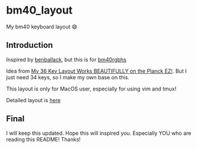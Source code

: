 # bm40_layout
My bm40 keyboard layout 😄

## Introduction
Inspired by
[benballack](https://configure.zsa.io/planck-ez/layouts/4D3ym/jYYjx/0), but this
is for [bm40rgbhs](https://kprepublic.com/products/bm40-rgb-40-hot-swap-custom-mechanical-keyboard-pcb-qmk-underglow-type-c-planck)

Idea from [My 36 Key Layout Works BEAUTIFULLY on the Planck
EZ!](https://www.youtube.com/watch?v=vv98LPMA7-M). But I just need 34 keys, so I make my own base on this.

This layout is only for MacOS user, especially for using vim and tmux!

Detailed layout is [here](https://configure.zsa.io/planck-ez/layouts/ExmJ6/latest/2)

## Final
I will keep this updated. Hope this will inspired you. Especially YOU who are
reading this README! Thanks!
